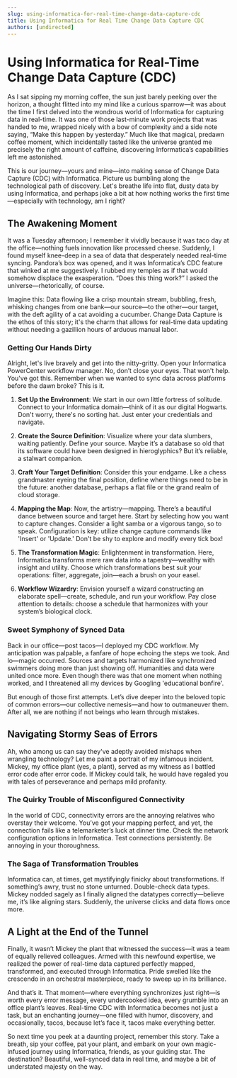 ```yaml
---
slug: using-informatica-for-real-time-change-data-capture-cdc
title: Using Informatica for Real Time Change Data Capture CDC
authors: [undirected]
---
```



# Using Informatica for Real-Time Change Data Capture (CDC)

As I sat sipping my morning coffee, the sun just barely peeking over the horizon, a thought flitted into my mind like a curious sparrow—it was about the time I first delved into the wondrous world of Informatica for capturing data in real-time. It was one of those last-minute work projects that was handed to me, wrapped nicely with a bow of complexity and a side note saying, “Make this happen by yesterday.” Much like that magical, predawn coffee moment, which incidentally tasted like the universe granted me precisely the right amount of caffeine, discovering Informatica’s capabilities left me astonished.

This is our journey—yours and mine—into making sense of Change Data Capture (CDC) with Informatica. Picture us bumbling along the technological path of discovery. Let's breathe life into flat, dusty data by using Informatica, and perhaps joke a bit at how nothing works the first time—especially with technology, am I right?

## The Awakening Moment

It was a Tuesday afternoon; I remember it vividly because it was taco day at the office—nothing fuels innovation like processed cheese. Suddenly, I found myself knee-deep in a sea of data that desperately needed real-time syncing. Pandora’s box was opened, and it was Informatica’s CDC feature that winked at me suggestively. I rubbed my temples as if that would somehow displace the exasperation. “Does this thing work?” I asked the universe—rhetorically, of course.

Imagine this: Data flowing like a crisp mountain stream, bubbling, fresh, whisking changes from one bank—our source—to the other—our target, with the deft agility of a cat avoiding a cucumber. Change Data Capture is the ethos of this story; it's the charm that allows for real-time data updating without needing a gazillion hours of arduous manual labor.

### Getting Our Hands Dirty

Alright, let's live bravely and get into the nitty-gritty. Open your Informatica PowerCenter workflow manager. No, don’t close your eyes. That won't help. You've got this. Remember when we wanted to sync data across platforms before the dawn broke? This is it.

1. **Set Up the Environment**: We start in our own little fortress of solitude. Connect to your Informatica domain—think of it as our digital Hogwarts. Don't worry, there's no sorting hat. Just enter your credentials and navigate.

2. **Create the Source Definition**: Visualize where your data slumbers, waiting patiently. Define your source. Maybe it’s a database so old that its software could have been designed in hieroglyphics? But it’s reliable, a stalwart companion.

3. **Craft Your Target Definition**: Consider this your endgame. Like a chess grandmaster eyeing the final position, define where things need to be in the future: another database, perhaps a flat file or the grand realm of cloud storage.

4. **Mapping the Map**: Now, the artistry—mapping. There’s a beautiful dance between source and target here. Start by selecting how you want to capture changes. Consider a light samba or a vigorous tango, so to speak. Configuration is key: utilize change capture commands like 'Insert' or 'Update.' Don't be shy to explore and modify every tick box!

5. **The Transformation Magic**: Enlightenment in transformation. Here, Informatica transforms mere raw data into a tapestry—wealthy with insight and utility. Choose which transformations best suit your operations: filter, aggregate, join—each a brush on your easel.

6. **Workflow Wizardry**: Envision yourself a wizard constructing an elaborate spell—create, schedule, and run your workflow. Pay close attention to details: choose a schedule that harmonizes with your system’s biological clock.

### Sweet Symphony of Synced Data

Back in our office—post tacos—I deployed my CDC workflow. My anticipation was palpable, a fanfare of hope echoing the steps we took. And lo—magic occurred. Sources and targets harmonized like synchronized swimmers doing more than just showing off. Humanities and data were united once more. Even though there was that one moment when nothing worked, and I threatened all my devices by Googling 'educational bonfire'.

But enough of those first attempts. Let’s dive deeper into the beloved topic of common errors—our collective nemesis—and how to outmaneuver them. After all, we are nothing if not beings who learn through mistakes.

## Navigating Stormy Seas of Errors

Ah, who among us can say they've adeptly avoided mishaps when wrangling technology? Let me paint a portrait of my infamous incident. Mickey, my office plant (yes, a plant), served as my witness as I battled error code after error code. If Mickey could talk, he would have regaled you with tales of perseverance and perhaps mild profanity.

### The Quirky Trouble of Misconfigured Connectivity

In the world of CDC, connectivity errors are the annoying relatives who overstay their welcome. You’ve got your mapping perfect, and yet, the connection fails like a telemarketer’s luck at dinner time. Check the network configuration options in Informatica. Test connections persistently. Be annoying in your thoroughness.

### The Saga of Transformation Troubles

Informatica can, at times, get mystifyingly finicky about transformations. If something’s awry, trust no stone unturned. Double-check data types. Mickey nodded sagely as I finally aligned the datatypes correctly—believe me, it’s like aligning stars. Suddenly, the universe clicks and data flows once more.

## A Light at the End of the Tunnel

Finally, it wasn’t Mickey the plant that witnessed the success—it was a team of equally relieved colleagues. Armed with this newfound expertise, we realized the power of real-time data captured perfectly mapped, transformed, and executed through Informatica. Pride swelled like the crescendo in an orchestral masterpiece, ready to sweep up in its brilliance.

And that’s it. That moment—where everything synchronizes just right—is worth every error message, every undercooked idea, every grumble into an office plant’s leaves. Real-time CDC with Informatica becomes not just a task, but an enchanting journey—one filled with humor, discovery, and occasionally, tacos, because let’s face it, tacos make everything better. 

So next time you peek at a daunting project, remember this story. Take a breath, sip your coffee, pat your plant, and embark on your own magic-infused journey using Informatica, friends, as your guiding star. The destination? Beautiful, well-synced data in real time, and maybe a bit of understated majesty on the way.